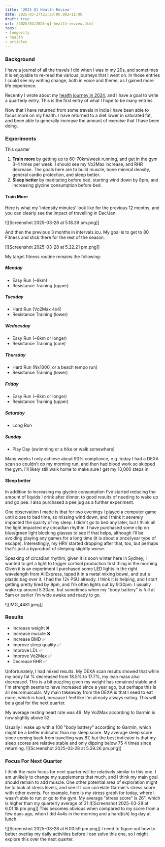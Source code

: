 ```yaml
---
title: '2025 Q1 Health Review'
date: 2025-03-27T21:30:00.002+11:00
draft: true
url: /2025/03/2025-q1-health-review.html
tags:
- longevity
- health
- articles
---
```

### Background

I have a journal of all the travels I did when I was in my 20s, and sometimes it is enjoyable to re-read the various journeys that I went on.  In those entries I could see my writing change, both in voice and theme, as I gained more life experience.

Recently I wrote about my [health journey in 2024](/2025/01/state-of-health-2024.html), and I have a goal to write a quarterly entry. This is the first entry of what I hope to be many entries.

Now that I have returned from some travels in India I have been able to focus more on my health. I have returned to a diet lower in saturated fat, and been able to generally increase the amount of exercise that I have been doing. 


### Experiments

This quarter 

1. **Train more** by getting up to 60-70km/week running, and get in the gym 3-4 times per week. I should see my Vo2Max increase, and RHR decrease. The goals here are to build muscle, bone mineral density, general cardio protection, and sleep better.
2. **Sleep better** by meditating before bed, starting wind down by 8pm, and increasing glycine consumption before bed.

#### Train More

Here is what my 'intensity minutes' look like for the previous 12 months, and you can clearly see the impact of travelling in Dec/Jan:

![[Screenshot 2025-03-28 at 5.18.39 pm.png]]

And then the previous 3 months in intervals.icu. My goal is to get to 80 Fitness and stick there for the rest of the season.

![[Screenshot 2025-03-28 at 5.22.21 pm.png]]

My target fitness routine remains the following:

##### Monday
* Easy Run (~8km)
* Resistance Training (upper)
##### Tuesday
* Hard Run (Vo2Max 4x4)
* Resistance Training (lower)

##### Wednesday
* Easy Run (~8km or longer)
* Resistance Training (core)

##### Thursday
* Hard Run (Nx1000, or a beach tempo run)
* Resistance Training (lower)

##### Friday
* Easy Run (~8km or longer)
* Resistance Training (upper)

##### Saturday
* Long Run

##### Sunday
* Play Day (swimming or a hike or walk somewhere)

Many weeks I only achieve about 90% compliance, e.g. today I had a DEXA scan so couldn't do my morning run, and then had blood work so skipped the gym. I'll likely still walk home to make sure I get my 10,000 steps in.

#### Sleep better

In addition to increasing my glycine consumption I've started reducing the amount of liquids I drink after dinner, to good results of needing to wake up and go pee. I also purchased a pee jug as a further experiment.

One observation I made is that for two evenings I played a computer game until close to bed time, so missing wind down, and I think it severely impacted the quality of my sleep. I didn't go to bed any later, but I think all the light impacted my circadian rhythm. I have purchased some clip on blue/green light blocking glasses to see if that helps, although I'll be avoiding playing any games for a long time (it is about a once/year type of escape). Interestingly, my HRV started dropping after that, too, but perhaps that's just a byproduct of sleeping slightly worse.

Speaking of circadian rhythm, given it is soon winter here in Sydney, I wanted to get a light to trigger cortisol production first thing in the morning. Given it is an experiment I purchased some LED lights in the right wavelength from AliExpress, taped it in a metal mixing bowel, and put a plastic bag over it. I had the 12v PSU already. I think it is helping, and I start getting pretty tired by 9pm, and I'm often lights out by 9:30pm. I usually wake up around 5:30am, but sometimes when my "body battery" is full at 5am or earlier I'm wide awake and ready to go.

![[IMG_4481.jpeg]]

### Results

* Increase weight ❌
* Increase muscle ❌
* Increase BMD ✅
* Improve sleep quality ✅
* Improve LDL ✅
* Improve Vo2Max ✅
* Decrease RHR ✅

Unfortunately, I had mixed results. My DEXA scan results showed that while my body fat % decreased from 18.5% to 17.7%, my lean mass also decreased. This is a bit puzzling given my weight has remained stable and I'm strength seems to have increased since a year ago, but perhaps this is all neuromuscular. My main takeaway from the DEXA is that I need to eat more, which is hard, because I feel like I'm already always eating. This will be a goal for the next quarter.

My average resting heart rate was 49. My Vo2Max according to Garmin is now slightly above 52.

Usually I wake up with a 100 "body battery" according to Garmin, which might be a better indicator than my sleep score. My average sleep score since coming back from travelling was 87, but the best indicator is that my sleep scores are relative stable and only dipping below 75 4 times since returning.
![[Screenshot 2025-03-28 at 5.39.26 pm.png]]
### Focus For Next Quarter

I think the main focus for next quarter will be relatively similar to this one. I am unlikely to change my supplements that much, and I think my main goal should remain to add muscle. One other potential area of exploration might be to look at stress levels, and see if I can correlate Garmin's stress score with other events. For example, here is my stress graph for today, where I wasn't able to run or go to the gym. My average "stress score" is 26", which is higher than my quarterly average of 21.![[Screenshot 2025-03-28 at 6.01.18 pm.png]] 
This becomes obvious when compared to my score from a few days ago, when I did 4x4s in the morning and a hard(ish) leg day at lunch. 

![[Screenshot 2025-03-28 at 6.00.59 pm.png]]
I need to figure out how to better overlay my daily activities before I can solve this one, so I might explore this over the next quarter.